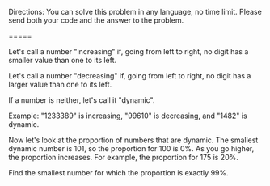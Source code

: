 Directions: You can solve this problem in any language, no time limit. Please send both your code and the answer to the problem.

=====

Let's call a number "increasing" if, going from left to right, no digit has a smaller value than one to its left.

Let's call a number "decreasing" if, going from left to right, no digit has a larger value than one to its left.

If a number is neither, let's call it "dynamic".

Example: "1233389" is increasing, "99610" is decreasing, and "1482" is dynamic.

Now let's look at the proportion of numbers that are dynamic. The smallest dynamic number is 101, so the proportion for 100 is 0%. As you go higher, the proportion increases. For example, the proportion for 175 is 20%.

Find the smallest number for which the proportion is exactly 99%.